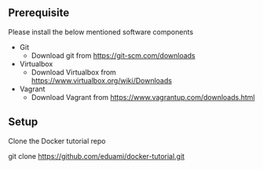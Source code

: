## Prerequisite
Please install the below mentioned software components
- Git
  - Download git from https://git-scm.com/downloads
- Virtualbox
  - Download Virtualbox from https://www.virtualbox.org/wiki/Downloads
- Vagrant
  - Download Vagrant from https://www.vagrantup.com/downloads.html  
## Setup
Clone the Docker tutorial repo

  git clone https://github.com/eduami/docker-tutorial.git
